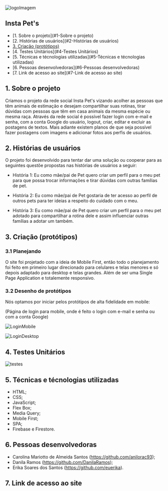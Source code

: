 ![logoImagem](https://user-images.githubusercontent.com/110473504/230805579-b53bce09-5a41-46ae-9ea8-c6496af6b99d.jpeg)

## Insta Pet's

* [1. Sobre o projeto](#1-Sobre o projeto)
* [2. Histórias de usuários](#2-Histórias de usuários)
* [3. Criação (protótipos)](#3-Criação (protótipos))
* [4. Testes Unitários](#4-Testes Unitários)
* [5. Técnicas e técnologias utilizadas](#5-Técnicas e técnologias utilizadas)
* [6. Pessoas desenvolvedoras](#6-Pessoas desenvolvedoras)
* [7. Link de acesso ao site](#7-Link de acesso ao site)

## 1. Sobre o projeto

Criamos o projeto da rede social Insta Pet's vizando acolher as pessoas que têm animais de estimação e desejam compartilhar suas rotinas, tirar dúvidas com pessoas que têm em casa animais da mesma espécie ou mesma raça. Através da rede social é possível fazer login com e-mail e senha, com a conta Google do usuário, logout, criar, editar e excluir as postagens de textos.
Mais adiante existem planos de que seja possível fazer postagens com imagens e adicionar fotos aos perfis de usuários.

## 2. Histórias de usuários
O projeto foi desenvolvido para tentar dar uma solução ou cooperar para as seguintes questõe propostas nas histórias de usuários a seguir:

* História 1:
Eu como mãe/pai de Pet quero criar um perfil para o meu pet para que possa trocar informações e tirar dúvidas com outras famílias de pet.

* História 2:
Eu como mãe/pai de Pet gostaria de ter acesso ao perfil de outros pets para ter ideias a respeito do cuidado com o meu.

* História 3:
Eu como mãe/pai de Pet quero criar um perfil para o meu pet adotado para compartilhar a rotina dele e assim influenciar outras famílias a adotar um também.

## 3. Criação (protótipos)

### 3.1 Planejando
O site foi projetado com a ideia de Mobile First, então todo o planejamento foi feito em primeiro lugar direcionado para celulares e telas menores e só depois adaptado para desktop e telas grandes. Além de ser uma Single Page Application e totalemente responsivo.

### 3.2 Desenho de protótipos
Nós optamos por iniciar pelos protótipos de alta fidelidade em mobile:

(Página de login para mobile, onde é feito o login com e-mail e senha ou com a conta Google)

![LoginMobile](https://user-images.githubusercontent.com/110473504/230808361-ec4f0ede-a029-4235-abed-4eb1bcb5a83c.png)

![LoginDesktop](https://user-images.githubusercontent.com/110473504/230809017-eea51017-0aa0-4545-a3cc-03dcb8246156.png)

## 4. Testes Unitários

![testes](https://user-images.githubusercontent.com/110473504/234126171-2a69d91f-dcbd-49f4-96d2-7a75b0b2e3bc.png)

## 5. Técnicas e técnologias utilizadas

* HTML;
* CSS;
* JavaScript;
* Flex Box;
* Media Query;
* Mobile First;
* SPA;
* Firebase e Firestore.

 ## 6. Pessoas desenvolvedoras

 * Carolina Mariotto de Almeida Santos (https://github.com/anilorac93);
 * Danila Ramos (https://github.com/DanilaRamos);
 * Erika Soares dos Santos (https://github.com/euerika).

 ## 7. Link de acesso ao site


